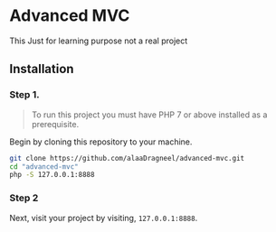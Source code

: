 # Advanced MVC

This Just for learning purpose not a real project

## Installation

### Step 1.

> To run this project you must have PHP 7 or above installed as a prerequisite.

Begin by cloning this repository to your machine.

```bash
git clone https://github.com/alaaDragneel/advanced-mvc.git
cd "advanced-mvc"
php -S 127.0.0.1:8888
```

### Step 2

Next, visit your project by visiting, `127.0.0.1:8888`.